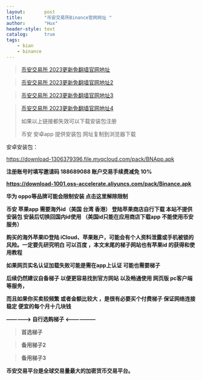 ```yaml
---
layout:       post
title:        "币安交易所Binance官网网址 "
author:       "Hux"
header-style: text
catalog:      true
tags:
    - bian
    - binance
---
```


>  [币安交易所 2023更新免翻墙官网地址](https://accounts.bitechan.pub/zh-CN/register?ref=188689088)


>  [币安交易所 2023更新免翻墙官网地址2](https://accounts.binancezh.jp/zh-CN/register?ref=188689088)


>  [币安交易所 2023更新免翻墙官网地址3](https://accounts.bitechan.cloud/zh-CN/register?ref=188689088)


>  [币安交易所 2023更新免翻墙官网地址4](https://accounts.bitechan.info/zh-CN/register?ref=188689088)
>                                    
>  如果以上链接都失效可以下载安装包注册
>  
>  币安 安卓app 提供安装包 网址复制到浏览器下载

安卓安装包：

https://download-1306379396.file.myqcloud.com/pack/BNApp.apk

<b>注册账号时填写邀请码 188689088 账户交易手续费减免 10%

https://download-1001.oss-accelerate.aliyuncs.com/pack/Binance.apk

华为 oppo等品牌可能会限制安装 点击这里解除限制

币安 苹果app 需要海外id（美国 台湾 香港） 登陆苹果商店自行下载 本站不提供安装包 安装后切换回国内id使用 （美国id只能在应用商店下载app 不能使用币安服务）

购买的海外苹果ID登陆 iCloud、苹果账户，可能会有个人资料泄露或手机被锁的风险。一定要先研究明白 可以百度 ，本文末尾的梯子网站也有苹果id 的获得和使用教程

如果网页实名认证加载失败可能是需在app上认证 可能也需要梯子

后续仍然建议自备梯子 以便更容易找到官方网站 以及畅通使用 网页版 pc客户端 等服务，

而且如果你买卖较频繁 或者金额比较大 ，是很有必要买个付费梯子 保证网络连接稳定 便宜的每个月十几块钱

————-> 自行选购梯子 <——————
> 首选梯子
    
> 备用梯子2

> 备用梯子3
>  





<div>
 
    
    
币安交易平台是全球交易量最大的加密货币交易平台。
</div>
